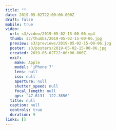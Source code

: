 ```yaml
---
title: ""
date: 2019-05-02T22:00:06.000Z
draft: false
mobile: true
video:
  url: s3/video/2019-05-02-15-00-06.mp4
  thumb: s3/thumbs/2019-05-02-15-00-06.jpg
  preview: s3/previews/2019-05-02-15-00-06.jpg
  poster: s3/posters/2019-05-02-15-00-06.jpg
  created: 2019-05-02T22:00:06.000Z
  exif:
    make: Apple
    model: 'iPhone 7'
    lens: null
    iso: null
    aperture: null
    shutter_speed: null
    focal_length: null
    gps: '47.6131 -122.3656'
  title: null
  caption: null
  controls: true
  duration: 9
links: []
---
```


